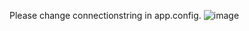 Please change connectionstring in app.config.
![image](https://github.com/user-attachments/assets/9633520a-fee5-400e-8202-ff4cc98cdcf6)
